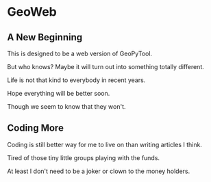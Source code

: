 # GeoWeb

## A New Beginning

This is designed to be a web version of GeoPyTool. 

But who knows? Maybe it will turn out into something totally different.

Life is not that kind to everybody in recent years.

Hope everything will be better soon.

Though we seem to know that they won't.

## Coding More

Coding is still better way for me to live on than writing articles I think.

Tired of those tiny little groups playing with the funds.

At least I don't need to be a joker or clown to the money holders.
